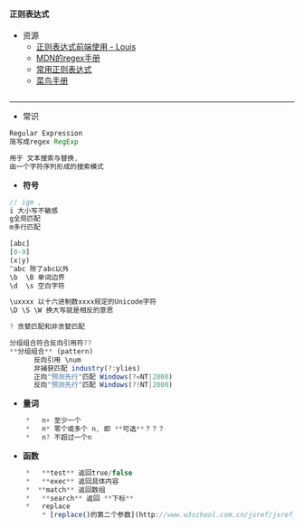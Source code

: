 #### **正则表达式**

* 资源
  * [正则表达式前端使用 - Louis](http://louiszhai.github.io/2016/06/13/regexp/)
  * [MDN的regex手册](https://developer.mozilla.org/zh-CN/docs/Web/JavaScript/Guide/Regular_Expressions)
  * [常用正则表达式](http://www.cnblogs.com/zfc2201/archive/2012/12/18/2824107.html)
  * [菜鸟手册](http://www.runoob.com/jsref/jsref-obj-regexp.html)

```js

```

---

* 常识

```js
Regular Expression
简写成regex RegExp

用于 文本搜索与替换, 
由一个字符序列形成的搜索模式
```

* **符号**

```js
// igm , 
i 大小写不敏感 
g全局匹配 
m多行匹配

[abc] 
[0-9] 
(x|y) 
^abc 除了abc以外
\b  \B 单词边界
\d  \s 空白字符 

\uxxxx 以十六进制数xxxx规定的Unicode字符
\D \S \W 换大写就是相反的意思

? 贪婪匹配和非贪婪匹配

分组组合符合反向引用符??
**分组组合** (pattern)
      反向引用 \num
      非捕获匹配 industry(?:ylies)
      正向"预测先行"匹配 Windows(?=NT|2000)
      反向"预测先行"匹配 Windows(?!NT|2000)
```

* **量词**

```js
    *   n+ 至少一个
    *   n* 零个或多个 n, 即 **可选**？？？
    *   n? 不超过一个n
```

* **函数**

```js
    *   **test** 返回true/false
    *   **exec** 返回具体内容
    *  **match** 返回数组
    *   **search** 返回 **下标**
    *   replace
        * [replace()的第二个参数](http://www.w3school.com.cn/jsref/jsref_replace.asp)
```



